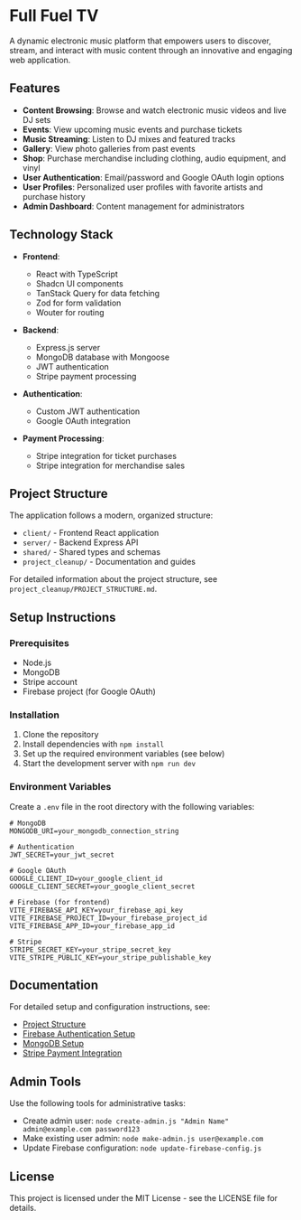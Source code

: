# Full Fuel TV

A dynamic electronic music platform that empowers users to discover, stream, and interact with music content through an innovative and engaging web application.

## Features

- **Content Browsing**: Browse and watch electronic music videos and live DJ sets
- **Events**: View upcoming music events and purchase tickets
- **Music Streaming**: Listen to DJ mixes and featured tracks
- **Gallery**: View photo galleries from past events
- **Shop**: Purchase merchandise including clothing, audio equipment, and vinyl
- **User Authentication**: Email/password and Google OAuth login options
- **User Profiles**: Personalized user profiles with favorite artists and purchase history
- **Admin Dashboard**: Content management for administrators

## Technology Stack

- **Frontend**:
  - React with TypeScript
  - Shadcn UI components
  - TanStack Query for data fetching
  - Zod for form validation
  - Wouter for routing

- **Backend**:
  - Express.js server
  - MongoDB database with Mongoose
  - JWT authentication
  - Stripe payment processing

- **Authentication**:
  - Custom JWT authentication
  - Google OAuth integration

- **Payment Processing**:
  - Stripe integration for ticket purchases
  - Stripe integration for merchandise sales

## Project Structure

The application follows a modern, organized structure:

- `client/` - Frontend React application
- `server/` - Backend Express API
- `shared/` - Shared types and schemas
- `project_cleanup/` - Documentation and guides

For detailed information about the project structure, see `project_cleanup/PROJECT_STRUCTURE.md`.

## Setup Instructions

### Prerequisites

- Node.js
- MongoDB
- Stripe account
- Firebase project (for Google OAuth)

### Installation

1. Clone the repository
2. Install dependencies with `npm install`
3. Set up the required environment variables (see below)
4. Start the development server with `npm run dev`

### Environment Variables

Create a `.env` file in the root directory with the following variables:

```
# MongoDB
MONGODB_URI=your_mongodb_connection_string

# Authentication
JWT_SECRET=your_jwt_secret

# Google OAuth
GOOGLE_CLIENT_ID=your_google_client_id
GOOGLE_CLIENT_SECRET=your_google_client_secret

# Firebase (for frontend)
VITE_FIREBASE_API_KEY=your_firebase_api_key
VITE_FIREBASE_PROJECT_ID=your_firebase_project_id
VITE_FIREBASE_APP_ID=your_firebase_app_id

# Stripe
STRIPE_SECRET_KEY=your_stripe_secret_key
VITE_STRIPE_PUBLIC_KEY=your_stripe_publishable_key
```

## Documentation

For detailed setup and configuration instructions, see:

- [Project Structure](project_cleanup/PROJECT_STRUCTURE.md)
- [Firebase Authentication Setup](project_cleanup/FIREBASE_SETUP.md)
- [MongoDB Setup](project_cleanup/MONGODB_SETUP.md)
- [Stripe Payment Integration](project_cleanup/STRIPE_SETUP.md)

## Admin Tools

Use the following tools for administrative tasks:

- Create admin user: `node create-admin.js "Admin Name" admin@example.com password123`
- Make existing user admin: `node make-admin.js user@example.com`
- Update Firebase configuration: `node update-firebase-config.js`

## License

This project is licensed under the MIT License - see the LICENSE file for details.